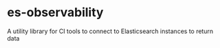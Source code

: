 # es-observability
A utility library for CI tools to connect to Elasticsearch instances to return data
